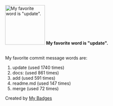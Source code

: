 <img src="https://github.com/my-badges/my-badges/blob/master/src/all-badges/favorite-word/favorite-word.png?raw=true" alt="My favorite word is &quot;update&quot;." title="My favorite word is &quot;update&quot;." width="128">
<strong>My favorite word is &quot;update&quot;.</strong>
<br><br>

My favorite commit message words are:

1. update (used 1740 times)
2. docs: (used 861 times)
3. add (used 591 times)
4. readme.md (used 147 times)
5. merge (used 72 times)


Created by <a href="https://github.com/my-badges/my-badges">My Badges</a>